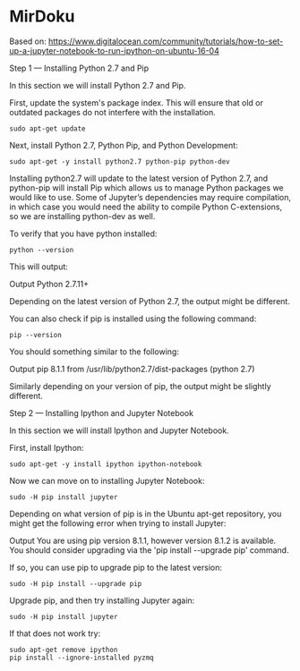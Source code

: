 # MirDoku

Based on: https://www.digitalocean.com/community/tutorials/how-to-set-up-a-jupyter-notebook-to-run-ipython-on-ubuntu-16-04


Step 1 — Installing Python 2.7 and Pip

In this section we will install Python 2.7 and Pip.

First, update the system's package index. This will ensure that old or outdated packages do not interfere with the installation.

    sudo apt-get update

Next, install Python 2.7, Python Pip, and Python Development:

    sudo apt-get -y install python2.7 python-pip python-dev

Installing python2.7 will update to the latest version of Python 2.7, and python-pip will install Pip which allows us to manage Python packages we would like to use. Some of Jupyter’s dependencies may require compilation, in which case you would need the ability to compile Python C-extensions, so we are installing python-dev as well.

To verify that you have python installed:

    python --version

This will output:

Output
Python 2.7.11+

Depending on the latest version of Python 2.7, the output might be different.

You can also check if pip is installed using the following command:

    pip --version

You should something similar to the following:

Output
pip 8.1.1 from /usr/lib/python2.7/dist-packages (python 2.7)

Similarly depending on your version of pip, the output might be slightly different. 


Step 2 — Installing Ipython and Jupyter Notebook

In this section we will install Ipython and Jupyter Notebook.

First, install Ipython:

    sudo apt-get -y install ipython ipython-notebook

Now we can move on to installing Jupyter Notebook:

    sudo -H pip install jupyter

Depending on what version of pip is in the Ubuntu apt-get repository, you might get the following error when trying to install Jupyter:

Output
You are using pip version 8.1.1, however version 8.1.2 is available.
You should consider upgrading via the 'pip install --upgrade pip' command.

If so, you can use pip to upgrade pip to the latest version:

    sudo -H pip install --upgrade pip

Upgrade pip, and then try installing Jupyter again:

    sudo -H pip install jupyter
    
If that does not work try:

    sudo apt-get remove ipython
    pip install --ignore-installed pyzmq






